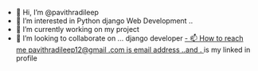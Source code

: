 
- 👋 Hi, I’m @pavithradileep
- 👀 I’m interested in  Python django Web Development ..
- 🌱 I’m currently  working on my project 
- 💞️ I’m looking to collaborate on ... django developer 
[- 📫 How to reach me pavithradileep12@gmail .com is email address ..and .
](https://www.linkedin.com/in/pavithra-dileep-0435bb291/) is my linked in profile
<!---
pavithradileep/pavithradileep is a ✨ special ✨ repository because its `README.md` (this file) appears on your GitHub profile.
You can click the Preview link to take a look at your changes.
--->
